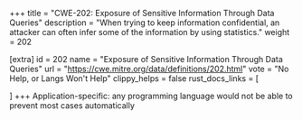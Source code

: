 +++
title = "CWE-202: Exposure of Sensitive Information Through Data Queries"
description	= "When trying to keep information confidential, an attacker can often infer some of the information by using statistics."
weight = 202

[extra]
id = 202
name = "Exposure of Sensitive Information Through Data Queries"
url = "https://cwe.mitre.org/data/definitions/202.html"
vote = "No Help, or Langs Won't Help"
clippy_helps = false
rust_docs_links = [
	
]
+++
Application-specific: any programming language would not be able to prevent most cases automatically
